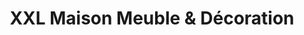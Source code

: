 ---
title: "XXL Maison Meuble & Décoration"
url: /ville-la-grand/xxl-maison-meuble-und-decoration/
shop: Möbel
---